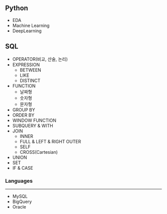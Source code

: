 ## Python
- EDA
- Machine Learning
- DeepLearning

## SQL
- OPERATOR(비교, 산술, 논리)
- EXPRESSION
  - BETWEEN
  - LIKE
  - DISTINCT
- FUNCTION
  - 날짜형
  - 숫자형
  - 문자형
- GROUP BY
- ORDER BY
- WINDOW FUNCTION
- SUBQUERY & WITH
- JOIN
  - INNER
  - FULL & LEFT & RIGHT OUTER
  - SELF
  - CROSS(Cartesian)
- UNION
- SET
- IF & CASE

### Languages
---
- MySQL
- BigQuery
- Oracle